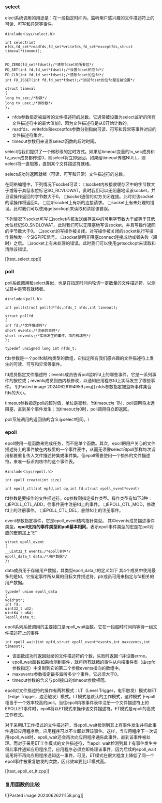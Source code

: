 
### select

elect系统调用的用途是：在一段指定时间内，监听用户感兴趣的文件描述符上的可读、可写和异常等事件。

```
#include＜sys/select.h＞

int select(int nfds,fd_set*readfds,fd_set*writefds,fd_set*exceptfds,struct timeval*timeout);


FD_ZERO(fd_set*fdset);/*清除fdset的所有位*/
FD_SET(int fd,fd_set*fdset);/*设置fdset的位fd*/
FD_CLR(int fd,fd_set*fdset);/*清除fdset的位fd*/
int FD_ISSET(int fd,fd_set*fdset);/*测试fdset的位fd是否被设置*/

struct timeval
{
long tv_sec;/*秒数*/
long tv_usec;/*微秒数*/
};
```

- nfds参数指定被监听的文件描述符的总数。它通常被设置为select监听的所有文件描述符中的最大值加1，因为文件描述符是从0开始计数的。
- readfds、writefds和exceptfds参数分别指向可读、可写和异常等事件对应的文件描述符集合。
- timeout参数用来设置select函数的超时时间。

select给我们提供了一个微秒级的定时方式。如果给timeout变量的tv_sec成员和tv_usec成员都传递0，则select将立即返回。如果给timeout传递NULL，则select将一直阻塞，直到某个文件描述符就绪。

select成功时返回就绪（可读、可写和异常）文件描述符的总数。

在网络编程中，下列情况下socket可读：
❑socket内核接收缓存区中的字节数大于或等于其低水位标记SO_RCVLOWAT。此时我们可以无阻塞地读该socket，并且读操作返回的字节数大于0。
❑socket通信的对方关闭连接。此时对该socket的读操作将返回0。
❑监听socket上有新的连接请求。
❑socket上有未处理的错误。此时我们可以使用getsockopt来读取和清除该错误。

下列情况下socket可写
❑socket内核发送缓存区中的可用字节数大于或等于其低水位标记SO_SNDLOWAT。此时我们可以无阻塞地写该socket，并且写操作返回的字节数大于0。
❑socket的写操作被关闭。对写操作被关闭的socket执行写操作将触发一个SIGPIPE信号。
❑socket使用非阻塞connect连接成功或者失败（超时）之后。
❑socket上有未处理的错误。此时我们可以使用getsockopt来读取和清除该错误。

[[test_select.cpp]]



### poll

poll系统调用和select类似，也是在指定时间内轮询一定数量的文件描述符，以测试其中是否有就绪者。


```
#include＜poll.h＞

int poll(struct pollfd*fds,nfds_t nfds,int timeout);

struct pollfd
{
int fd;/*文件描述符*/
short events;/*注册的事件*/
short revents;/*实际发生的事件，由内核填充*/
};

typedef unsigned long int nfds_t;
```

fds参数是一个pollfd结构类型的数组，它指定所有我们感兴趣的文件描述符上发生的可读、可写和异常等事件。

fd成员指定文件描述符；events成员告诉poll监听fd上的哪些事件，它是一系列事件的按位或；revents成员则由内核修改，以通知应用程序fd上实际发生了哪些事件。
![[Pasted image 20240626194959.png]]
nfds参数指定被监听事件集合fds的大小。

timeout参数指定poll的超时值，单位是毫秒。当timeout为-1时，poll调用将永远阻塞，直到某个事件发生；当timeout为0时，poll调用将立即返回。

poll系统调用的返回值的含义与select相同。\


### epoll

epoll使用一组函数来完成任务，而不是单个函数。其次，epoll把用户关心的文件描述符上的事件放在内核里的一个事件表中，从而无须像select和poll那样每次调用都要重复传入文件描述符集或事件集。但epoll需要使用一个额外的文件描述符，来唯一标识内核中的这个事件表。

```
#include＜sys/epoll.h＞

int epoll_create(int size)

int epoll_ctl(int epfd,int op,int fd,struct epoll_event*event)

```

fd参数是要操作的文件描述符，op参数则指定操作类型。操作类型有如下3种：
❑EPOLL_CTL_ADD，往事件表中注册fd上的事件。
❑EPOLL_CTL_MOD，修改fd上的注册事件。
❑EPOLL_CTL_DEL，删除fd上的注册事件。


event参数指定事件，它是epoll_event结构指针类型。
其中events成员描述事件类型。**epoll支持的事件类型和poll基本相同**。表示epoll事件类型的宏是在poll对应的宏前加上“E”
```
struct epoll_event
{
__uint32_t events;/*epoll事件*/
epoll_data_t data;/*用户数据*/
};
```

data成员用于存储用户数据，其类型epoll_data_t的定义如下
其4个成员中使用最多的是fd，它指定事件所从属的目标文件描述符。ptr成员可用来指定与fd相关的用户数据。
```
typedef union epoll_data
{
void*ptr;
int fd;
uint32_t u32;
uint64_t u64;
}epoll_data_t;
```

epoll系列系统调用的主要接口是epoll_wait函数。它在一段超时时间内等待一组文件描述符上的事件
```
int epoll_wait(int epfd,struct epoll_event*events,int maxevents,int timeout);
```

- 该函数成功时返回就绪的文件描述符的个数，失败时返回-1并设置errno。
- epoll_wait函数如果检测到事件，就将所有就绪的事件从内核事件表（由epfd参数指定）中复制到它的第二个参数events指向的数组中。
- maxevents参数指定最多监听多少个事件，它必须大于0。
- timeout参数的含义与poll接口的timeout参数相同。


epoll对文件描述符的操作有两种模式：LT（Level Trigger，电平触发）模式和ET（Edge Trigger，边沿触发）模式。LT模式是默认的工作模式，这种模式下epoll相当于一个效率较高的poll。当往epoll内核事件表中注册一个文件描述符上的EPOLLET事件时，epoll将以ET模式来操作该文件描述符。ET模式是epoll的高效工作模式。


对于采用LT工作模式的文件描述符，当epoll_wait检测到其上有事件发生并将此事件通知应用程序后，应用程序可以不立即处理该事件。这样，当应用程序下一次调用epoll_wait时，epoll_wait还会再次向应用程序通告此事件，直到该事件被处理。而对于采用ET工作模式的文件描述符，当epoll_wait检测到其上有事件发生并将此事件通知应用程序后，应用程序必须立即处理该事件，因为后续的epoll_wait调用将不再向应用程序通知这一事件。可见，ET模式在很大程度上降低了同一个epoll事件被重复触发的次数，因此效率要比LT模式高。


[[test_epoll_et_lt.cpp]]


### 复用函数的比较

![[Pasted image 20240626211158.png]]